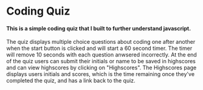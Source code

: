 # Coding Quiz
#### This is a simple coding quiz that I built to further understand javascript.
 The quiz displays multiple choice questions about coding one after another when the start button is clicked and will start a 60 second timer. The timer will remove 10 seconds with each question anwsered incorrectly. At the end of the quiz users can submit their initials or name to be saved in highscores and can view highscores by clicking on "Highscores". The Highscores page displays users initials and scores, which is the time remaining once they've completed the quiz, and has a link back to the quiz. 
    
